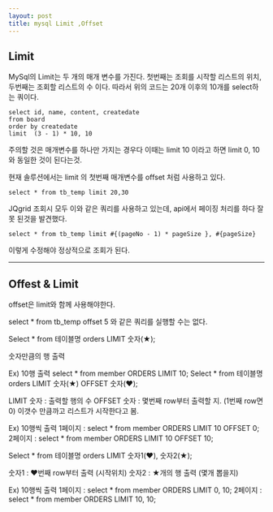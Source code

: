 ```yaml
---
layout: post
title: mysql Limit ,Offset
---
```


## Limit
MySql의 Limit는 두 개의 매개 변수를 가진다.
첫번째는 조회를 시작할 리스트의 위치,  두번째는 조회할 리스트의 수 이다.
따라서 위의 코드는 20개 이후의 10개를 select하는 쿼이다.

```
select id, name, content, createdate
from board
order by createdate
limit  (3 - 1) * 10, 10
```   

주의할 것은 매개변수를 하나만 가지는 경우다
이때는 limit 10 이라고 하면 limit 0, 10 와 동일한 것이 된다는것.

현재 솔루션에서는 limit 의 첫번째  매개변수를 offset 처럼 사용하고 있다.

``select * from tb_temp limit 20,30``


JQgrid 조회시 모두 이와 같은 쿼리를 사용하고 있는데, api에서 페이징 처리를 하다 잘못 된것을 발견했다.

``select * from tb_temp limit #{(pageNo - 1) * pageSize }, #{pageSize}``

이렇게 수정해야 정상적으로 조회가 된다.

*****

## Offest & Limit
offset은 limit와 함께 사용해야한다.

select * from tb_temp offset 5 와 같은 쿼리를 실행할 수는 없다.
        
Select  * from 테이블명 orders LIMIT 숫자(★);

숫자만큼의 행 출력

Ex) 10행 출력
select * from member ORDERS LIMIT 10;
Select * from 테이블명 orders LIMIT 숫자(★) OFFSET 숫자(♥);

LIMIT 숫자 : 출력할 행의 수
OFFSET 숫자 : 몇번째 row부터 출력할 지. (1번째 row면 0) 이갯수 만큼까고 리스트가 시작한다고 봄.


Ex) 10행씩 출력
1페이지 : select * from member ORDERS LIMIT 10 OFFSET 0;
2페이지 : select * from member ORDERS LIMIT 10 OFFSET 10;

Select * from 테이블명 orders LIMIT 숫자1(♥), 숫자2(★);

숫자1 : ♥번째 row부터 출력 (시작위치)
숫자2 : ★개의 행 출력 (몇개 뽑을지)

Ex) 10행씩 출력
1페이지 : select * from member ORDERS LIMIT 0, 10;
2페이지 : select * from member ORDERS LIMIT 10, 10;
